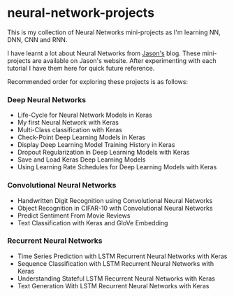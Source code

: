# neural-network-projects

This is my collection of Neural Networks mini-projects as I'm learning NN, DNN, CNN and RNN. 

I have learnt a lot about Neural Networks from [Jason's](http://machinelearningmastery.com/) blog. These mini-projects are available on Jason's website. After experimenting with each tutorial I have them here for quick future reference.

Recommended order for exploring these projects is as follows:

### Deep Neural Networks

- Life-Cycle for Neural Network Models in Keras
- My first Neural Network with Keras
- Multi-Class classification with Keras
- Check-Point Deep Learning Models in Keras
- Display Deep Learning Model Training History in Keras
- Dropout Regularization in Deep Learning Models with Keras
- Save and Load Keras Deep Learning Models
- Using Learning Rate Schedules for Deep Learning Models with Keras

### Convolutional Neural Networks

- Handwritten Digit Recognition using Convolutional Neural Networks
- Object Recognition in CIFAR-10 with Convolutional Neural Networks
- Predict Sentiment From Movie Reviews
- Text Classification with Keras and GloVe Embedding

### Recurrent Neural Networks

- Time Series Prediction with LSTM Recurrent Neural Networks with Keras
- Sequence Classification with LSTM Recurrent Neural Networks with Keras
- Understanding Stateful LSTM Recurrent Neural Networks with Keras
- Text Generation With LSTM Recurrent Neural Networks with Keras
